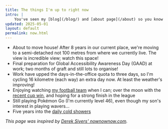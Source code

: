 ```yaml
---
title: The things I'm up to right now
intro: |
    You've seen my [blog](/blog/) and [about page](/about) so you know what I'm interested in and how I ended up doing what I do, but what am I up to *right now*?
updated: 2025-05-01
layout: default
permalink: now.html
---
```


- About to move house! After 8 years in our current place, we're moving to a semi-detached not 100 metres from where we currently live. The view is incredible view; watch this space!
- Final preparation for Global Accessibility Awareness Day (GAAD) at work; two months of graft and still lots to organise!
- Work have upped the days-in-the-office quota to three days, so I'm cycling 16 kilometre (each way) an extra day now. At least the weather's improving!
- Enjoying watching [my football team](https://www.newcastleunited.com) when I can; over the moon with the [recent cup win](https://youtu.be/pann5OfR248), and hoping for a strong finish in the league
- Still playing Pokémon Go (I'm currently level 46), even though my son's interest in playing wavers…
- Five years into the [daily cold showers](https://www.bbc.co.uk/programmes/m000v83f)

<i>This page was inspired by [Derek Sivers' nownownow.com](https://nownownow.com/about).</i>
